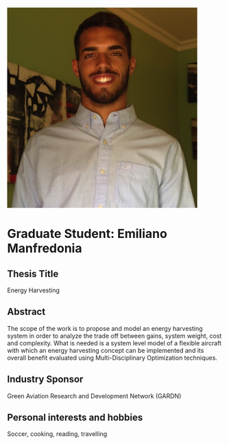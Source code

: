 ---
---
![Emiliano Manfredonia](/profile/emiliano.png)

# Graduate Student: Emiliano Manfredonia

## Thesis Title

Energy Harvesting

## Abstract

The scope of the work is to propose and model an energy harvesting system in order to analyze the trade off between gains, system weight, cost and complexity. What is needed is a system level model of a flexible aircraft with which an energy harvesting concept can be implemented and its overall benefit evaluated using Multi-Disciplinary Optimization techniques.

## Industry Sponsor

Green Aviation Research and Development Network (GARDN)

## Personal interests and hobbies

Soccer, cooking, reading, travelling
